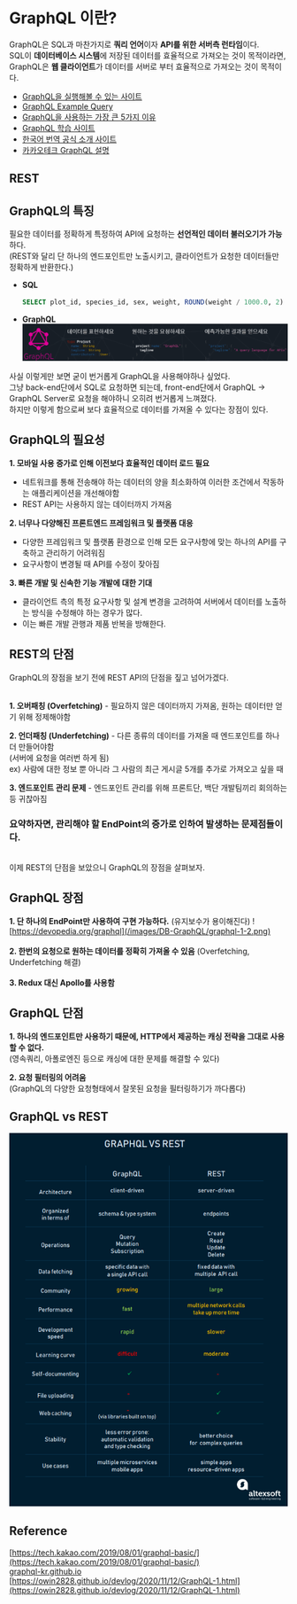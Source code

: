 # GraphQL 이란?

GraphQL은 SQL과 마찬가지로 **쿼리 언어**이자 **API를 위한 서버측 런타임**이다.  
SQL이 **데이터베이스 시스템**에 저장된 데이터를 효율적으로 가져오는 것이 목적이라면,  
GraphQL은 **웹 클라이언트**가 데이터를 서버로 부터 효율적으로 가져오는 것이 목적이다.

- [GraphQL을 실행해볼 수 있는 사이트](https://graphql.org/swapi-graphql)
- [GraphQL Example Query](https://github.com/graphql/swapi-graphql/tree/master/doc/example_queries)
- [GraphQL을 사용하는 가장 큰 5가지 이유](https://www.prisma.io/blog/top-5-reasons-to-use-graphql-b60cfa683511)
- [GraphQL 학습 사이트](https://www.howtographql.com/)
- [한국어 번역 공식 소개 사이트](https://graphql-kr.github.io)
- [카카오테크 GraphQL 설명](https://tech.kakao.com/2019/08/01/graphql-basic/)

## REST

## GraphQL의 특징

필요한 데이터를 정확하게 특정하여 API에 요청하는 **선언적인 데이터 불러오기가 가능**하다.  
(REST와 달리 단 하나의 엔드포인트만 노출시키고, 클라이언트가 요청한 데이터들만 정확하게 반환한다.)

- **SQL**
  ```sql
  SELECT plot_id, species_id, sex, weight, ROUND(weight / 1000.0, 2) FROM surveys;
  ```
- **GraphQL**
  ![image](/images/DB-GraphQL/graphql-1-1.png)

사실 이렇게만 보면 굳이 번거롭게 GraphQL을 사용해야하나 싶었다.  
그냥 back-end단에서 SQL로 요청하면 되는데, front-end단에서 GraphQL -> GraphQL Server로 요청을 해야하니 오히려 번거롭게 느껴졌다.  
하지만 이렇게 함으로써 보다 효율적으로 데이터를 가져올 수 있다는 장점이 있다.

## GraphQL의 필요성

**1. 모바일 사용 증가로 인해 이전보다 효율적인 데이터 로드 필요**

- 네트워크를 통해 전송해야 하는 데이터의 양을 최소화하여 이러한 조건에서 작동하는 애플리케이션을 개선해야함
- REST API는 사용하지 않는 데이터까지 가져옴

**2. 너무나 다양해진 프론트엔드 프레임워크 및 플랫폼 대응**

- 다양한 프레임워크 및 플랫폼 환경으로 인해 모든 요구사항에 맞는 하나의 API를 구축하고 관리하기 어려워짐
- 요구사항이 변경될 때 API를 수정이 잦아짐

**3. 빠른 개발 및 신속한 기능 개발에 대한 기대**

- 클라이언트 측의 특정 요구사항 및 설계 변경을 고려하여 서버에서 데이터를 노출하는 방식을 수정해야 하는 경우가 많다.
- 이는 빠른 개발 관행과 제품 반복을 방해한다.

## REST의 단점

GraphQL의 장점을 보기 전에 REST API의 단점을 짚고 넘어가겠다.  
<br>

**1. 오버패칭 (Overfetching)** - 필요하지 않은 데이터까지 가져옴, 원하는 데이터만 얻기 위해 정제해야함

**2. 언더패칭 (Underfetching)** - 다른 종류의 데이터를 가져올 때 엔드포인트를 하나 더 만들어야함  
(서버에 요청을 여러번 하게 됨)  
ex) 사람에 대한 정보 뿐 아니라 그 사람의 최근 게시글 5개를 추가로 가져오고 싶을 때

**3. 엔드포인트 관리 문제** - 엔드포인트 관리를 위해 프론트단, 백단 개발팀끼리 회의하는 등 귀찮아짐

### 요약하자면, 관리해야 할 EndPoint의 증가로 인하여 발생하는 문제점들이다.

<br>
이제 REST의 단점을 보았으니 GraphQL의 장점을 살펴보자.

## GraphQL 장점

**1. 단 하나의 EndPoint만 사용하여 구현 가능하다.** (유지보수가 용이해진다)
![https://devopedia.org/graphql](/images/DB-GraphQL/graphql-1-2.png)  
<br>
**2. 한번의 요청으로 원하는 데이터를 정확히 가져올 수 있음** (Overfetching, Underfetching 해결)  
<br>
**3. Redux 대신 Apollo를 사용함**

## GraphQL 단점

**1. 하나의 엔드포인트만 사용하기 때문에, HTTP에서 제공하는 캐싱 전략을 그대로 사용할 수 없다.**  
(영속쿼리, 아폴로엔진 등으로 캐싱에 대한 문제를 해결할 수 있다)

**2. 요청 필터링의 어려움**  
(GraphQL의 다양한 요청형태에서 잘못된 요청을 필터링하기가 까다롭다)

## GraphQL vs REST

![graphql-1-3](/images/DB-GraphQL/graphql-1-3.png)

## Reference

[https://tech.kakao.com/2019/08/01/graphql-basic/](https://tech.kakao.com/2019/08/01/graphql-basic/)  
[graphql-kr.github.io](https://graphql-kr.github.io/)  
[https://owin2828.github.io/devlog/2020/11/12/GraphQL-1.html](https://owin2828.github.io/devlog/2020/11/12/GraphQL-1.html)
